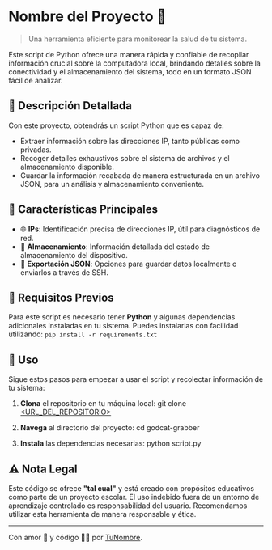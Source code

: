 # Nombre del Proyecto 🌟

> Una herramienta eficiente para monitorear la salud de tu sistema.

Este script de Python ofrece una manera rápida y confiable de recopilar información crucial sobre la computadora local, brindando detalles sobre la conectividad y el almacenamiento del sistema, todo en un formato JSON fácil de analizar.

## 📜 Descripción Detallada

Con este proyecto, obtendrás un script Python que es capaz de:
- Extraer información sobre las direcciones IP, tanto públicas como privadas.
- Recoger detalles exhaustivos sobre el sistema de archivos y el almacenamiento disponible.
- Guardar la información recabada de manera estructurada en un archivo JSON, para un análisis y almacenamiento conveniente.

## 🌟 Características Principales

- 🌐 **IPs**: Identificación precisa de direcciones IP, útil para diagnósticos de red.
- 💾 **Almacenamiento**: Información detallada del estado de almacenamiento del dispositivo.
- 📁 **Exportación JSON**: Opciones para guardar datos localmente o enviarlos a través de SSH.

## 🔧 Requisitos Previos

Para este script es necesario tener **Python** y algunas dependencias adicionales instaladas en tu sistema. Puedes instalarlas con facilidad utilizando:
                `pip install -r requirements.txt`

## 🚀 Uso

Sigue estos pasos para empezar a usar el script y recolectar información de tu sistema:

1. **Clona** el repositorio en tu máquina local:
git clone [<URL_DEL_REPOSITORIO>](https://github.com/GodCatv2/godcat-grabber.git)

2. **Navega** al directorio del proyecto:
cd godcat-grabber

3. **Instala** las dependencias necesarias:
python script.py


## ⚠️ Nota Legal

Este código se ofrece **"tal cual"** y está creado con propósitos educativos como parte de un proyecto escolar. El uso indebido fuera de un entorno de aprendizaje controlado es responsabilidad del usuario. Recomendamos utilizar esta herramienta de manera responsable y ética.

---

Con amor 💖 y código 👨‍💻 por [TuNombre](<URL_DE_TU_PERFIL_DE_GITHUB>).
